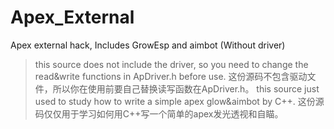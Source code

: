 # Apex_External
Apex external hack, Includes GrowEsp and aimbot (Without driver)
>this source does not include the driver, so you need to change the read&write functions in ApDriver.h before use.
>这份源码不包含驱动文件，所以你在使用前要自己替换读写函数在ApDriver.h。
>this source just used to study how to write a simple apex glow&aimbot by C++.
>这份源码仅仅用于学习如何用C++写一个简单的apex发光透视和自瞄。
